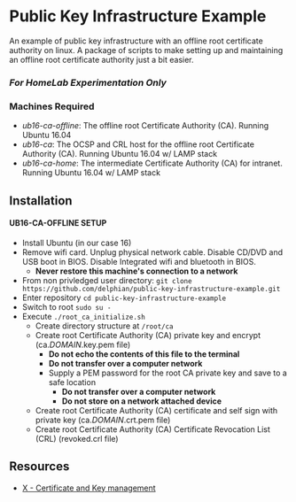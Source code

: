 # Public Key Infrastructure Example
An example of public key infrastructure with an offline root certificate authority on linux. A package of scripts to make setting up and maintaining an offline root certificate authority just a bit easier.

### _For HomeLab Experimentation Only_

### Machines Required
 - *ub16-ca-offline*: The offline root Certificate Authority (CA). Running Ubuntu 16.04
 - *ub16-ca*: The OCSP and CRL host for the offline root Certificate Authority (CA). Running Ubuntu 16.04 w/ LAMP stack
 - *ub16-ca-home*: The intermediate Certificate Authority (CA) for intranet. Running Ubuntu 16.04 w/ LAMP stack
 
## Installation

#### UB16-CA-OFFLINE SETUP
* Install Ubuntu (in our case 16)
* Remove wifi card. Unplug physical network cable. Disable CD/DVD and USB boot in BIOS. Disable Integrated wifi and bluetooth in BIOS.
  * __Never restore this machine's connection to a network__
* From non privledged user directory: `git clone https://github.com/delphian/public-key-infrastructure-example.git`
* Enter repository `cd public-key-infrastructure-example`
* Switch to root `sudo su -`
* Execute `./root_ca_initialize.sh`
  * Create directory structure at `/root/ca`
  * Create root Certificate Authority (CA) private key and encrypt (ca.*DOMAIN*.key.pem file)
    * __Do not echo the contents of this file to the terminal__
    * __Do not transfer over a computer network__
    * Supply a PEM password for the root CA private key and save to a safe location
      * __Do not transfer over a computer network__
      * __Do not store on a network attached device__
   * Create root Certificate Authority (CA) certificate and self sign with private key (ca.*DOMAIN*.crt.pem file)
   * Create root Certificate Authority (CA) Certificate Revocation List (CRL) (revoked.crl file)

## Resources
 * [X - Certificate and Key management](https://www.hohnstaedt.de/xca/)
